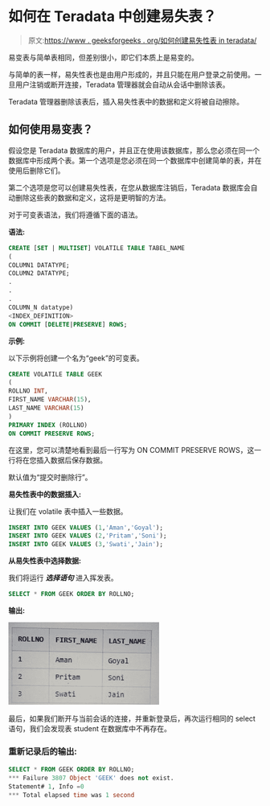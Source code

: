 # 如何在 Teradata 中创建易失表？

> 原文:[https://www . geeksforgeeks . org/如何创建易失性表 in teradata/](https://www.geeksforgeeks.org/how-to-create-volatile-table-in-teradata/)

易变表与简单表相同，但差别很小，即它们本质上是易变的。

与简单的表一样，易失性表也是由用户形成的，并且只能在用户登录之前使用。一旦用户注销或断开连接，Teradata 管理器就会自动从会话中删除该表。

Teradata 管理器删除该表后，插入易失性表中的数据和定义将被自动擦除。

## 如何使用易变表？

假设您是 Teradata 数据库的用户，并且正在使用该数据库，那么您必须在同一个数据库中形成两个表。第一个选项是您必须在同一个数据库中创建简单的表，并在使用后删除它们。

第二个选项是您可以创建易失性表，在您从数据库注销后，Teradata 数据库会自动删除这些表的数据和定义，这将是更明智的方法。

对于可变表语法，我们将遵循下面的语法。

**语法:**

```sql
CREATE [SET | MULTISET] VOLATILE TABLE TABEL_NAME 
(
COLUMN1 DATATYPE;
COLUMN2 DATATYPE;
.
.
.
COLUMN_N datatype)
<INDEX_DEFINITION>
ON COMMIT [DELETE|PRESERVE] ROWS;

```

**示例:**

以下示例将创建一个名为“geek”的可变表。

```sql
CREATE VOLATILE TABLE GEEK
(
ROLLNO INT,
FIRST_NAME VARCHAR(15),
LAST_NAME VARCHAR(15)
)
PRIMARY INDEX (ROLLNO)
ON COMMIT PRESERVE ROWS;

```

在这里，您可以清楚地看到最后一行写为 ON COMMIT PRESERVE ROWS，这一行将在您插入数据后保存数据。

默认值为“提交时删除行”。

**易失性表中的数据插入:**

让我们在 volatile 表中插入一些数据。

```sql
INSERT INTO GEEK VALUES (1,'Aman','Goyal');
INSERT INTO GEEK VALUES (2,'Pritam','Soni');
INSERT INTO GEEK VALUES (3,'Swati','Jain');

```

**从易失性表中选择数据:**

我们将运行 ***选择语句*** 进入挥发表。

```sql
SELECT * FROM GEEK ORDER BY ROLLNO;
```

**输出:**

![](img/fb5a824f30da1ddb668136ad2758c8fa.png)

最后，如果我们断开与当前会话的连接，并重新登录后，再次运行相同的 select 语句，我们会发现表 student 在数据库中不再存在。

### 重新记录后的输出:

```sql
SELECT * FROM GEEK ORDER BY ROLLNO;
*** Failure 3807 Object 'GEEK' does not exist.
Statement# 1, Info =0
*** Total elapsed time was 1 second
```